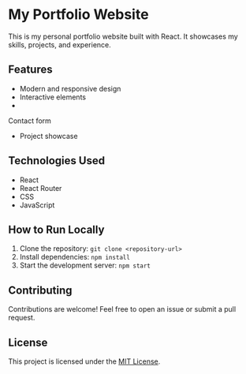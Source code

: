 # My Portfolio Website
This is my personal portfolio website built with React. It showcases my skills, projects, and experience.
## Features
*   Modern and responsive design
*   Interactive elements
*   
Contact form
*   Project showcase
## Technologies Used
*   React
*   React Router
*   CSS
*   JavaScript
## How to Run Locally
1.  Clone the repository: `git clone <repository-url>`
2.  Install dependencies: `npm install`
3.  Start the development server: `npm start`
## Contributing
Contributions are welcome! Feel free to open an issue or submit a pull request.
## License
This project is licensed under the [MIT License](LICENSE).
